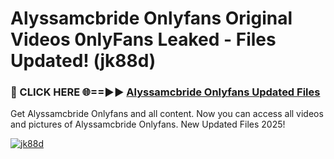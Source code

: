 # Alyssamcbride Onlyfans Original Videos 0nlyFans Leaked - Files Updated! (jk88d)

<h3>🔴 CLICK HERE 🌐==►► <a href="https://tinyurl.com/2m67pmp6" rel="nofollow">Alyssamcbride Onlyfans Updated Files</a></h3>

Get Alyssamcbride Onlyfans and all content. Now you can access all videos and pictures of Alyssamcbride Onlyfans. New Updated Files 2025!

[![jk88d](https://i.imgur.com/H4QAA4z.gif)](https://tinyurl.com/2m67pmp6)